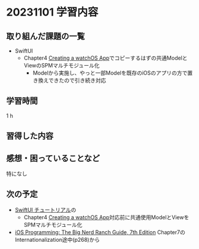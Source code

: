 # 20231101 学習内容

## 取り組んだ課題の一覧

- SwiftUI
  - Chapter4 [Creating a watchOS App](https://developer.apple.com/tutorials/swiftui/creating-a-watchos-app)でコピーするはずの共通ModelとViewのSPMマルチモジュール化
    - Modelから実施し、やっと一部Modelを既存のiOSのアプリの方で置き換えできたので引き続き対応

## 学習時間

1 h

## 習得した内容

## 感想・困っていることなど

特になし

## 次の予定

- [SwiftUI チュートリアル](https://developer.apple.com/tutorials/swiftui#swiftui-essentials)の
  - Chapter4 [Creating a watchOS App](https://developer.apple.com/tutorials/swiftui/creating-a-watchos-app)対応前に共通使用ModelとViewをSPMマルチモジュール化
- [iOS Programming: The Big Nerd Ranch Guide, 7th Edition](https://www.informit.com/store/ios-programming-the-big-nerd-ranch-guide-9780135264027) Chapter7のInternationalization途中(p268)から
